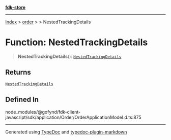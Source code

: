 [**fdk-store**](../../../README.md)
***

[Index](../../../API.md) > [order](../../README.md) > [<internal>](../README.md) > NestedTrackingDetails

# Function: NestedTrackingDetails

> **NestedTrackingDetails**(): [`NestedTrackingDetails`](../type-aliases/type-alias.NestedTrackingDetails.md)

## Returns

[`NestedTrackingDetails`](../type-aliases/type-alias.NestedTrackingDetails.md)

## Defined In

node\_modules/@gofynd/fdk-client-javascript/sdk/application/Order/OrderApplicationModel.d.ts:875

***
Generated using [TypeDoc](https://typedoc.org/) and [typedoc-plugin-markdown](https://www.npmjs.com/package/typedoc-plugin-markdown)
